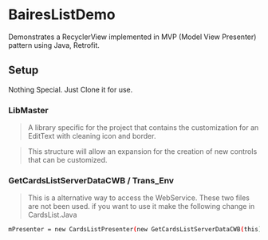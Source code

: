 # BairesListDemo
Demonstrates a RecyclerView implemented in MVP (Model View Presenter) pattern using Java, Retrofit.

## Setup
Nothing Special. Just Clone it for use.

### LibMaster
> A library specific for the project that contains the customization for an EditText with cleaning icon and border.

> This structure will allow an expansion for the creation of new controls that can be customized.

###  GetCardsListServerDataCWB / Trans_Env
> This is a alternative way to access the WebService. These two files are not been used. if you want to use it make the following change in CardsList.Java

```sh
mPresenter = new CardsListPresenter(new GetCardsListServerDataCWB(this));
```
 
